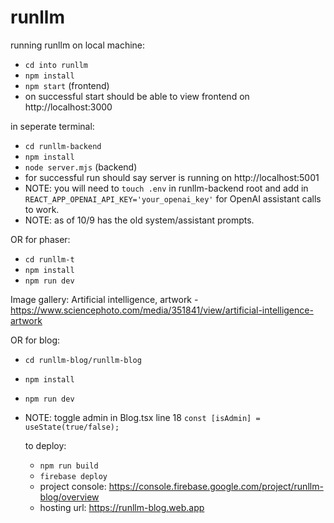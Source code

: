 # runllm

running runllm on local machine:

- `cd into runllm`
- `npm install`
- `npm start` (frontend)
- on successful start should be able to view frontend on http://localhost:3000

in seperate terminal:
- `cd runllm-backend`
- `npm install`
- `node server.mjs` (backend)
- for successful run should say server is running on http://localhost:5001
- NOTE: you will need to `touch .env` in runllm-backend root and add in `REACT_APP_OPENAI_API_KEY='your_openai_key'` for OpenAI assistant calls to work.
- NOTE: as of 10/9 has the old system/assistant prompts.

OR for phaser:
- `cd runllm-t`
- `npm install`
- `npm run dev`

Image gallery:
Artificial intelligence, artwork - https://www.sciencephoto.com/media/351841/view/artificial-intelligence-artwork

OR for blog:
- `cd runllm-blog/runllm-blog`
- `npm install`
- `npm run dev`
- NOTE: toggle admin in Blog.tsx line 18 `const [isAdmin] = useState(true/false);`

    to deploy:
    - `npm run build`
    - `firebase deploy`
    - project console: https://console.firebase.google.com/project/runllm-blog/overview 
    - hosting url: https://runllm-blog.web.app 